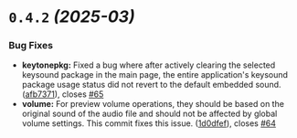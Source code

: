 # `0.4.2` *(2025-03)*

### Bug Fixes

* **keytonepkg:** Fixed a bug where after actively clearing the selected keysound package in the main page, the entire application's keysound package usage status did not revert to the default embedded sound. ([afb7371](https://github.com/LuSrackhall/KeyTone/commit/afb73713649423516b13b3bfb2ada8852bbcb6a0)), closes [#65](https://github.com/LuSrackhall/KeyTone/issues/65)
* **volume:** For preview volume operations, they should be based on the original sound of the audio file and should not be affected by global volume settings. This commit fixes this issue. ([1d0dfef](https://github.com/LuSrackhall/KeyTone/commit/1d0dfeffb8291fb6cd0931815bd7a9272b4c9b0c)), closes [#64](https://github.com/LuSrackhall/KeyTone/issues/64)